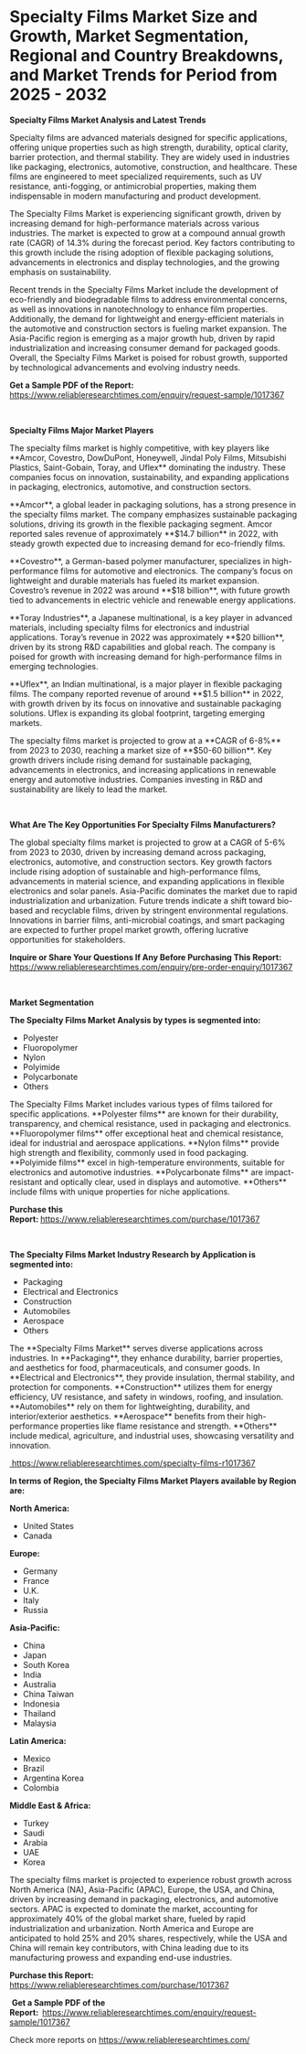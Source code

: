 <p><h1>Specialty Films Market Size and Growth, Market Segmentation, Regional and Country Breakdowns, and Market Trends for Period from 2025 -  2032</h1></p><p><strong>Specialty Films Market Analysis and Latest Trends</strong></p>
<p><p>Specialty films are advanced materials designed for specific applications, offering unique properties such as high strength, durability, optical clarity, barrier protection, and thermal stability. They are widely used in industries like packaging, electronics, automotive, construction, and healthcare. These films are engineered to meet specialized requirements, such as UV resistance, anti-fogging, or antimicrobial properties, making them indispensable in modern manufacturing and product development.</p><p>The Specialty Films Market is experiencing significant growth, driven by increasing demand for high-performance materials across various industries. The market is expected to grow at a compound annual growth rate (CAGR) of 14.3% during the forecast period. Key factors contributing to this growth include the rising adoption of flexible packaging solutions, advancements in electronics and display technologies, and the growing emphasis on sustainability.</p><p>Recent trends in the Specialty Films Market include the development of eco-friendly and biodegradable films to address environmental concerns, as well as innovations in nanotechnology to enhance film properties. Additionally, the demand for lightweight and energy-efficient materials in the automotive and construction sectors is fueling market expansion. The Asia-Pacific region is emerging as a major growth hub, driven by rapid industrialization and increasing consumer demand for packaged goods. Overall, the Specialty Films Market is poised for robust growth, supported by technological advancements and evolving industry needs.</p></p>
<p><strong>Get a Sample PDF of the Report:&nbsp;</strong> <a href="https://www.reliableresearchtimes.com/enquiry/request-sample/1017367?utm_campaign=1940&utm_medium=2&utm_source=Github&utm_content=ia&utm_term=26012025&utm_id=specialty-films">https://www.reliableresearchtimes.com/enquiry/request-sample/1017367</a></p>
<p>&nbsp;</p>
<p><strong>Specialty Films Major Market Players</strong></p>
<p><p>The specialty films market is highly competitive, with key players like **Amcor, Covestro, DowDuPont, Honeywell, Jindal Poly Films, Mitsubishi Plastics, Saint-Gobain, Toray, and Uflex** dominating the industry. These companies focus on innovation, sustainability, and expanding applications in packaging, electronics, automotive, and construction sectors.</p><p>**Amcor**, a global leader in packaging solutions, has a strong presence in the specialty films market. The company emphasizes sustainable packaging solutions, driving its growth in the flexible packaging segment. Amcor reported sales revenue of approximately **$14.7 billion** in 2022, with steady growth expected due to increasing demand for eco-friendly films.</p><p>**Covestro**, a German-based polymer manufacturer, specializes in high-performance films for automotive and electronics. The company’s focus on lightweight and durable materials has fueled its market expansion. Covestro’s revenue in 2022 was around **$18 billion**, with future growth tied to advancements in electric vehicle and renewable energy applications.</p><p>**Toray Industries**, a Japanese multinational, is a key player in advanced materials, including specialty films for electronics and industrial applications. Toray’s revenue in 2022 was approximately **$20 billion**, driven by its strong R&D capabilities and global reach. The company is poised for growth with increasing demand for high-performance films in emerging technologies.</p><p>**Uflex**, an Indian multinational, is a major player in flexible packaging films. The company reported revenue of around **$1.5 billion** in 2022, with growth driven by its focus on innovative and sustainable packaging solutions. Uflex is expanding its global footprint, targeting emerging markets.</p><p>The specialty films market is projected to grow at a **CAGR of 6-8%** from 2023 to 2030, reaching a market size of **$50-60 billion**. Key growth drivers include rising demand for sustainable packaging, advancements in electronics, and increasing applications in renewable energy and automotive industries. Companies investing in R&D and sustainability are likely to lead the market.</p></p>
<p>&nbsp;</p>
<p><strong>What Are The Key Opportunities For Specialty Films Manufacturers?</strong></p>
<p><p>The global specialty films market is projected to grow at a CAGR of 5-6% from 2023 to 2030, driven by increasing demand across packaging, electronics, automotive, and construction sectors. Key growth factors include rising adoption of sustainable and high-performance films, advancements in material science, and expanding applications in flexible electronics and solar panels. Asia-Pacific dominates the market due to rapid industrialization and urbanization. Future trends indicate a shift toward bio-based and recyclable films, driven by stringent environmental regulations. Innovations in barrier films, anti-microbial coatings, and smart packaging are expected to further propel market growth, offering lucrative opportunities for stakeholders.</p></p>
<p><strong>Inquire or Share Your Questions If Any Before Purchasing This Report:</strong> <a href="https://www.reliableresearchtimes.com/enquiry/pre-order-enquiry/1017367?utm_campaign=1940&utm_medium=2&utm_source=Github&utm_content=ia&utm_term=26012025&utm_id=specialty-films">https://www.reliableresearchtimes.com/enquiry/pre-order-enquiry/1017367</a></p>
<p>&nbsp;</p>
<p><strong>Market Segmentation</strong></p>
<p><strong>The Specialty Films Market Analysis by types is segmented into:</strong></p>
<p><ul><li>Polyester</li><li>Fluoropolymer</li><li>Nylon</li><li>Polyimide</li><li>Polycarbonate</li><li>Others</li></ul></p>
<p><p>The Specialty Films Market includes various types of films tailored for specific applications. **Polyester films** are known for their durability, transparency, and chemical resistance, used in packaging and electronics. **Fluoropolymer films** offer exceptional heat and chemical resistance, ideal for industrial and aerospace applications. **Nylon films** provide high strength and flexibility, commonly used in food packaging. **Polyimide films** excel in high-temperature environments, suitable for electronics and automotive industries. **Polycarbonate films** are impact-resistant and optically clear, used in displays and automotive. **Others** include films with unique properties for niche applications.</p></p>
<p><strong>Purchase this Report:&nbsp;</strong><a href="https://www.reliableresearchtimes.com/purchase/1017367?utm_campaign=1940&utm_medium=2&utm_source=Github&utm_content=ia&utm_term=26012025&utm_id=specialty-films">https://www.reliableresearchtimes.com/purchase/1017367</a></p>
<p>&nbsp;</p>
<p><strong>The Specialty Films Market Industry Research by Application is segmented into:</strong></p>
<p><ul><li>Packaging</li><li>Electrical and Electronics</li><li>Construction</li><li>Automobiles</li><li>Aerospace</li><li>Others</li></ul></p>
<p><p>The **Specialty Films Market** serves diverse applications across industries. In **Packaging**, they enhance durability, barrier properties, and aesthetics for food, pharmaceuticals, and consumer goods. In **Electrical and Electronics**, they provide insulation, thermal stability, and protection for components. **Construction** utilizes them for energy efficiency, UV resistance, and safety in windows, roofing, and insulation. **Automobiles** rely on them for lightweighting, durability, and interior/exterior aesthetics. **Aerospace** benefits from their high-performance properties like flame resistance and strength. **Others** include medical, agriculture, and industrial uses, showcasing versatility and innovation.</p></p>
<p><a href="https://www.reliableresearchtimes.com/specialty-films-r1017367?utm_campaign=1940&utm_medium=2&utm_source=Github&utm_content=ia&utm_term=26012025&utm_id=specialty-films">&nbsp;https://www.reliableresearchtimes.com/specialty-films-r1017367</a></p>
<p><strong>In terms of Region, the Specialty Films Market Players available by Region are:</strong></p>
<p>
    <p> <strong> North America: </strong>
        <ul>
            <li>United States</li>
            <li>Canada</li>
        </ul>
        </p> 
    <p> <strong> Europe: </strong>
        <ul>
            <li>Germany</li>
            <li>France</li>
            <li>U.K.</li>
            <li>Italy</li>
            <li>Russia</li>
        </ul>
        </p> 
    <p> <strong> Asia-Pacific: </strong>
        <ul>
            <li>China</li>
            <li>Japan</li>
            <li>South Korea</li>
            <li>India</li>
            <li>Australia</li>
            <li>China Taiwan</li>
            <li>Indonesia</li>
            <li>Thailand</li>
            <li>Malaysia</li>
        </ul>
        </p> 
    <p> <strong> Latin America: </strong>
        <ul>
            <li>Mexico</li>
            <li>Brazil</li>
            <li>Argentina Korea</li>
            <li>Colombia</li>
        </ul>
        </p> 
    <p> <strong> Middle East & Africa: </strong>
        <ul>
            <li>Turkey</li>
            <li>Saudi</li>
            <li>Arabia</li>
            <li>UAE</li>
            <li>Korea</li>
        </ul>
    </p>
    </p>
<p><p>The specialty films market is projected to experience robust growth across North America (NA), Asia-Pacific (APAC), Europe, the USA, and China, driven by increasing demand in packaging, electronics, and automotive sectors. APAC is expected to dominate the market, accounting for approximately 40% of the global market share, fueled by rapid industrialization and urbanization. North America and Europe are anticipated to hold 25% and 20% shares, respectively, while the USA and China will remain key contributors, with China leading due to its manufacturing prowess and expanding end-use industries.</p></p>
<p><strong>Purchase this Report: </strong><a href="https://www.reliableresearchtimes.com/purchase/1017367?utm_campaign=1940&utm_medium=2&utm_source=Github&utm_content=ia&utm_term=26012025&utm_id=specialty-films">https://www.reliableresearchtimes.com/purchase/1017367</a></p>
<p>&nbsp;<strong>Get a Sample PDF of the Report:&nbsp;&nbsp;</strong><a href="https://www.reliableresearchtimes.com/enquiry/request-sample/1017367?utm_campaign=1940&utm_medium=2&utm_source=Github&utm_content=ia&utm_term=26012025&utm_id=specialty-films">https://www.reliableresearchtimes.com/enquiry/request-sample/1017367</a></p>
<p><strong></strong></p>
<p>Check more reports on <a href="https://www.reliableresearchtimes.com/?utm_campaign=1940&utm_medium=2&utm_source=Github&utm_content=ia&utm_term=26012025&utm_id=specialty-films">https://www.reliableresearchtimes.com/</a></p>